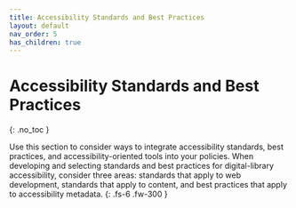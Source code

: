 ```yaml
---
title: Accessibility Standards and Best Practices
layout: default
nav_order: 5
has_children: true
---
```


# Accessibility Standards and Best Practices
{: .no_toc }

Use this section to consider ways to integrate accessibility standards, best practices, and accessibility-oriented tools into your policies.
When developing and selecting standards and best practices for digital-library accessibility, consider three areas: standards that apply to web development, standards that apply to content, and best practices that apply to accessibility metadata.
{: .fs-6 .fw-300 }
